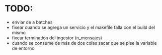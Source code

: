 # TODO:

- enviar de a batches
- fixear cuando se agrega un servicio y el makefile falla con el build del mismo
- fixear termination del ingestor (n_mensajes)
- cuando se consume de más de dos colas sacar que se pise la variable de entorno
